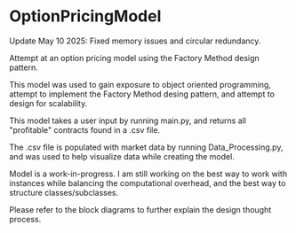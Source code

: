 # OptionPricingModel

Update May 10 2025: Fixed memory issues and circular redundancy.

Attempt at an option pricing model using the Factory Method design pattern. 

This model was used to gain exposure to object oriented programming, attempt to implement the Factory Method desing pattern, and attempt to design for scalability. 

This model takes a user input by running main.py, and returns all "profitable" contracts found in a .csv file.

The .csv file is populated with market data by running Data_Processing.py, and was used to help visualize data while creating the model. 

Model is a work-in-progress. I am still working on the best way to work with instances while balancing the computational overhead, and the best way to structure classes/subclasses.


Please refer to the block diagrams to further explain the design thought process. 

